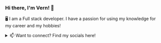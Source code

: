 ### Hi there, I'm Vern! 👋
🖥️ I am a Full stack developer. I have a passion for using my knowledge for my career and my hobbies!


<details>
<summary>📫 Want to connect? Find my socials here!</summary>
<br>
  [LinkedIn](https://www.linkedin.com/in/vern-chao-a8201a1ba/)
<br>
  [Twitter](https://twitter.com/vernchao91)
<br>
  [AngelList](https://angel.co/u/vern-chien-chao)
<br>
  vernchao91@gmail.com
</details>





<!--
**vernchao91/vernchao91** is a ✨ _special_ ✨ repository because its `README.md` (this file) appears on your GitHub profile.

Here are some ideas to get you started:

- 🔭 I’m currently working on ...
- 🌱 I’m currently learning ...
- 👯 I’m looking to collaborate on ...
- 🤔 I’m looking for help with ...
- 💬 Ask me about ...
- 📫 How to reach me: ...
- 😄 Pronouns: ...
- ⚡ Fun fact: ...
-->
